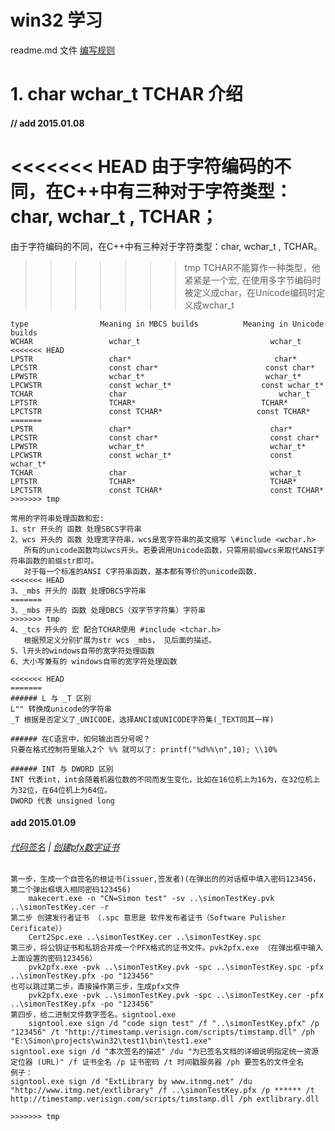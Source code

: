
# win32 学习

readme.md 文件 [编写规则](https://help.github.com/articles/markdown-basics/)
# 1. char wchar_t TCHAR 介绍
#### // add 2015.01.08

<<<<<<< HEAD
由于字符编码的不同，在C++中有三种对于字符类型：char, wchar_t , TCHAR；
=======
由于字符编码的不同，在C++中有三种对于字符类型：char, wchar_t , TCHAR。
>>>>>>> tmp
TCHAR不能算作一种类型，他紧紧是一个宏, 在使用多字节编码时被定义成char，在Unicode编码时定义成wchar_t
```
type                Meaning in MBCS builds          Meaning in Unicode builds
WCHAR                 wchar_t                             wchar_t
<<<<<<< HEAD
LPSTR                 char*                                char*
LPCSTR                const char*                        const char*
LPWSTR                wchar_t*                           wchar_t*
LPCWSTR               const wchar_t*                    const wchar_t* 
TCHAR                 char                                  wchar_t
LPTSTR                TCHAR*                            TCHAR*
LPCTSTR               const TCHAR*                     const TCHAR* 
=======
LPSTR                 char*                               char*
LPCSTR                const char*                         const char*
LPWSTR                wchar_t*                            wchar_t*
LPCWSTR               const wchar_t*                      const wchar_t* 
TCHAR                 char                                wchar_t
LPTSTR                TCHAR*                              TCHAR*
LPCTSTR               const TCHAR*                        const TCHAR* 
>>>>>>> tmp

常用的字符串处理函数和宏:
1、str 开头的 函数 处理SBCS字符串
2、wcs 开头的 函数 处理宽字符串，wcs是宽字符串的英文缩写 \#include <wchar.h>
   所有的unicode函数均以wcs开头。若要调用Unicode函数，只需用前缀wcs来取代ANSI字符串函数的前缀str即可。
   对于每一个标准的ANSI C字符串函数，基本都有等价的unicode函数.
<<<<<<< HEAD
3、_mbs 开头的 函数 处理DBCS字符串
=======
3、_mbs 开头的 函数 处理DBCS（双字节字符集）字符串
>>>>>>> tmp
4、_tcs 开头的 宏 配合TCHAR使用 #include <tchar.h>
   根据预定义分别扩展为str wcs _mbs， 见后面的描述。
5、l开头的windows自带的宽字符处理函数
6、大小写兼有的 windows自带的宽字符处理函数

<<<<<<< HEAD
=======
###### L 与 _T 区别
L"" 转换成unicode的字符串
_T 根据是否定义了_UNICODE，选择ANCI或UNICODE字符集(_TEXT同其一样)

###### 在C语言中，如何输出百分号呢？
只要在格式控制符里输入2个 %% 就可以了: printf("%d%%\n",10); \\10%

###### INT 与 DWORD 区别
INT 代表int，int会随着机器位数的不同而发生变化，比如在16位机上为16为，在32位机上为32位，在64位机上为64位。
DWORD 代表 unsigned long
```
#### add 2015.01.09
###### [代码签名](http://blog.itnmg.net/free-code-signing-certificates/) | [创建pfx数字证书](http://stackoverflow.com/questions/16082333/why-i-get-the-specified-pfx-password-is-not-correct-when-trying-to-sign-applic)
```
第一步，生成一个自签名的根证书(issuer,签发者)(在弹出的的对话框中填入密码123456，第二个弹出框填入相同密码123456)
	makecert.exe -n "CN=Simon test" -sv ..\simonTestKey.pvk ..\simonTestKey.cer -r 
第二步 创建发行者证书 （.spc 意思是 软件发布者证书（Software Pulisher Cerificate））
	Cert2Spc.exe ..\simonTestKey.cer ..\simonTestKey.spc
第三步，将公钥证书和私钥合并成一个PFX格式的证书文件。pvk2pfx.exe （在弹出框中输入上面设置的密码123456）
	pvk2pfx.exe -pvk ..\simonTestKey.pvk -spc ..\simonTestKey.spc -pfx ..\simonTestKey.pfx -po "123456"
也可以跳过第二步，直接操作第三步，生成pfx文件
	pvk2pfx.exe -pvk ..\simonTestKey.pvk -spc ..\simonTestKey.cer -pfx ..\simonTestKey.pfx -po "123456"
第四步，给二进制文件数字签名。signtool.exe
	signtool.exe sign /d "code sign test" /f "..\simonTestKey.pfx" /p "123456" /t "http://timestamp.verisign.com/scripts/timstamp.dll" /ph "E:\Simon\projects\win32\test1\bin\test1.exe"
signtool.exe sign /d "本次签名的描述" /du "为已签名文档的详细说明指定统一资源定位器 (URL)" /f 证书全名 /p 证书密码 /t 时间戳服务器 /ph 要签名的文件全名
例子：
signtool.exe sign /d "ExtLibrary by www.itnmg.net" /du "http://www.itmg.net/extlibrary" /f ..\simonTestKey.pfx /p ****** /t http://timestamp.verisign.com/scripts/timstamp.dll /ph extlibrary.dll
	
>>>>>>> tmp
```